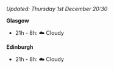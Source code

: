 *Updated: Thursday 1st December 20:30*

**Glasgow**

* 21h - 8h: :cloud: Cloudy

**Edinburgh**

* 21h - 8h: :cloud: Cloudy

